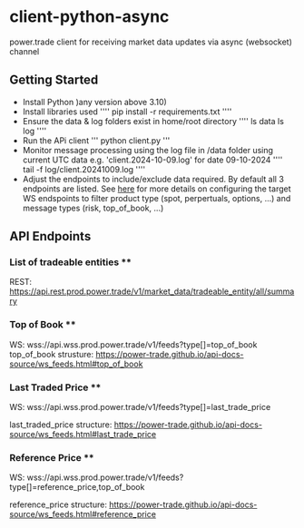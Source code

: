 # client-python-async
power.trade client for receiving market data updates via async (websocket) channel

## Getting Started
 - Install Python )any version above 3.10)
 - Install libraries used 
''''
    pip install -r requirements.txt
''''
- Ensure the data & log folders exist in home/root directory
''''
    ls data
    ls log
'''' 
- Run the APi client
'''
    python client.py
'''
- Monitor message processing using the log file in /data folder using current UTC data e.g. 'client.2024-10-09.log' for date 09-10-2024
''''
    tail -f log/client.20241009.log
''''
- Adjust the endpoints to include/exclude data required. By default all 3 endpoints are listed.
See [here](https://power-trade.github.io/api-docs-source/ws_feeds.html#Market_Feeds_Connection_Parameters) for more details on configuring the target WS endspoints to filter product type (spot, perpertuals, options, ...) and message types (risk, top_of_book, ...)

## API Endpoints

### List of tradeable entities **
REST: https://api.rest.prod.power.trade/v1/market_data/tradeable_entity/all/summary

### Top of Book **
WS: wss://api.wss.prod.power.trade/v1/feeds?type[]=top_of_book
top_of_book strusture:
https://power-trade.github.io/api-docs-source/ws_feeds.html#top_of_book

### Last Traded Price **
WS: wss://api.wss.prod.power.trade/v1/feeds?type[]=last_trade_price

last_traded_price structure:
https://power-trade.github.io/api-docs-source/ws_feeds.html#last_trade_price

### Reference Price **
WS: wss://api.wss.prod.power.trade/v1/feeds?type[]=reference_price,top_of_book

reference_price structure:
https://power-trade.github.io/api-docs-source/ws_feeds.html#reference_price
